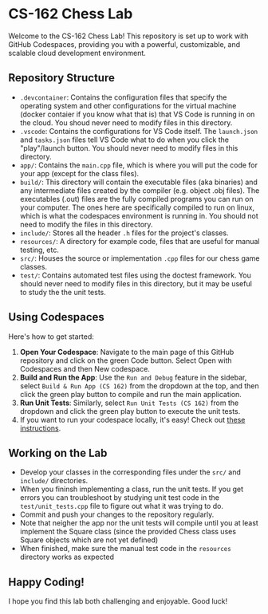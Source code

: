# CS-162 Chess Lab

Welcome to the CS-162 Chess Lab! This repository is set up to work with GitHub Codespaces, providing you with a powerful, customizable, and scalable cloud development environment.

## Repository Structure

- `.devcontainer`: Contains the configuration files that specify the operating system and other configurations for the virtual machine (docker contaier if you know what that is) that VS Code is running in on the cloud. You shoud never need to modify files in this directory.
- `.vscode`: Contains the configurations for VS Code itself. The `launch.json` and `tasks.json` files tell VS Code what to do when you click the "play"/launch button. You should never need to modify files in this directory.
- `app/`: Contains the `main.cpp` file, which is where you will put the code for your app (except for the class files).
- `build/`: This directory will contain the executable files (aka binaries) and any intermediate files created by the compiler (e.g. object .obj files). The executables (.out) files are the fully compiled programs you can run on your computer. The ones here are specifically compiled to run on linux, which is what the codespaces environment is running in. You should not need to modify the files in this directory.
- `include/`: Stores all the header `.h` files for the project's classes.
- `resources/`: A directory for example code, files that are useful for manual testing, etc.
- `src/`: Houses the source or implementation `.cpp` files for our chess game classes.
- `test/`: Contains automated test files using the doctest framework. You should never need to modify files in this directory, but it may be useful to study the the unit tests.

## Using Codespaces

Here's how to get started:

1. **Open Your Codespace**: Navigate to the main page of this GitHub repository and click on the green Code button. Select Open with Codespaces and then New codespace.
2. **Build and Run the App**: Use the `Run and Debug` feature in the sidebar, select `Build & Run App (CS 162)` from the dropdown at the top, and then click the green play button to compile and run the main application.
3. **Run Unit Tests**: Similarly, select `Run Unit Tests (CS 162)` from the dropdown and click the green play button to execute the unit tests.
4. If you want to run your codespace locally, it's easy! Check out [these instructions](https://docs.github.com/en/codespaces/developing-in-a-codespace/using-github-codespaces-in-visual-studio-code).

## Working on the Lab

- Develop your classes in the corresponding files under the `src/` and `include/` directories.
- When you fininsh implementing a class, run the unit tests. If you get errors you can troubleshoot by studying unit test code in the `test/unit_tests.cpp` file to figure out what it was trying to do.
- Commit and push your changes to the repository regularly.
- Note that neigher the app nor the unit tests will compile until you at least implement the Square class (since the provided Chess class uses Square objects which are not yet defined)
- When finished, make sure the manual test code in the `resources` directory works as expected


## Happy Coding!

I hope you find this lab both challenging and enjoyable. Good luck!

